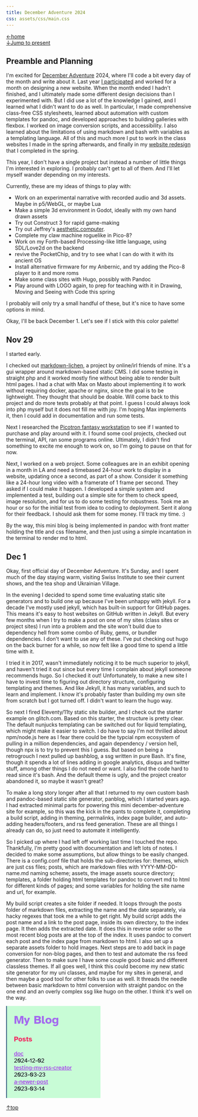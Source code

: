 ```yaml
---
title: December Adventure 2024
css: assets/css/main.css
---
```


[←home](..)  
[↓Jump to present](#current)

## Preamble and Planning

I'm excited for [December Adventure](https://eli.li/december-adventure) 2024, where I'll code a bit every day of the month and write about it. Last year [I participated](https://leetusman.com/december-adventure-2023) and worked for a month on designing a new website. When the month ended I hadn't finished, and I ultimately made some different design decisions than I experimented with. But I did use a lot of the knowledge I gained, and I learned what I didn't want to do as well. In particular, I made comprehensive class-free CSS stylesheets, learned about automation with custom templates for pandoc, and developed approaches to building galleries with flexbox. I worked on image conversion scripts, and accessibility. I also learned about the limitations of using markdown and bash with variables as a templating language. All of this and much more I put to work in the class websites I made in the spring afterwards, and finally in my [website redesign](https://leetusman.com) that I completed in the spring.

This year, I don't have a single project but instead a number of little things I'm interested in exploring. I probably can't get to all of them. And I'll let myself wander depending on my interests. 

Currently, these are my ideas of things to play with:

* Work on an experimental narrative with recorded audio and 3d assets. Maybe in p5/WebGL, or maybe Lua
* Make a simple 3d environment in Godot, ideally with my own hand drawn assets
* Try out Construct 3 for rapid game-making
* Try out Jeffrey's [aesthetic.computer](https://aesthetic.computer).
* Complete my claw machine roguelike in Pico-8?
* Work on my Forth-based Processing-like little language, using SDL/Love2d on the backend
* revive the PocketChip, and try to see what I can do with it with its ancient OS
* Install alternative firmware for my Anbernic, and try adding the Pico-8 player to it and more roms
* Make some class sites with Hugo, possibly with Pandoc
* Play around with LOGO again, to prep for teaching with it in Drawing, Moving and Seeing with Code this spring

I probably will only try a small handful of these, but it's nice to have some options in mind.

Okay, I'll be back December 1. Let's see if I stick with this color palette!

## Nov 29

I started early.

I checked out [markdown-lichen](https://lichen.commoninternet.net/), a project by online/irl friends of mine. It's a gui wrapper around markdown-based static CMS. I did some testing in straight php and it worked mostly fine without being able to render built html pages. I had a chat with Max on Masto about implementing it to work without requiring docker, apache or nginx, since the goal is to be lightweight. They thought that should be doable. Will come back to this project and do more tests probably at that point. I guess I could always look into php myself but it does not fill me with joy. I'm hoping Max implements it, then I could add in documentation and run some tests.

Next I researched the [Picotron fantasy workstation](https://www.lexaloffle.com/picotron.php) to see if I wanted to purchase and play around with it. I found some cool projects, checked out the terminal, API, ran some programs online. Ultimately, I didn't find something to excite me enough to work on, so I'm going to pause on that for now.

Next, I worked on a web project. Some colleagues are in an exhibit opening in a month in LA and need a timebased 24-hour work to display in a website, updating once a second, as part of a show. Consider it something like a 24-hour long video with a framerate of 1 frame per second. They asked if I could make it happen. I developed a simple system and implemented a test, building out a simple site for them to check speed, image resolution, and for us to do some testing for robustness. Took me an hour or so for the initial test from idea to coding to deployment. Sent it along for their feedback. I should ask them for some money. I'll track my time. :)

By the way, this mini blog is being implemented in pandoc with front matter holding the title and css filename, and then just using a simple incantation in the terminal to render md to html.

<div id="current"></div>

## Dec 1

Okay, first official day of December Adventure. It's Sunday, and I spent much of the day staying warm, visiting Swiss Institute to see their current shows, and the tea shop and Ukrainian Village.

In the evening I decided to spend some time evaluating static site generators and to build one up because I've been unhappy with jekyll. For a decade I've mostly used jekyll, which has built-in support for GitHub pages. This means it's easy to host websites on GitHub written in Jekyll. But every few months when I try to make a post on one of my sites (class sites or project sites) I run into a problem and the site won't build due to dependency hell from some combo of Ruby, gems, or bundler dependencies. I don't want to use any of these. I've put checking out hugo on the back burner for a while, so now felt like a good time to spend a little time with it. 

I tried it in 2017, wasn't immediately noticing it to be much superior to jekyll, and haven't tried it out since but every time I complain about jekyll someone recommends hugo. So I checked it out! Unfortunately, to make a new site I have to invest time to figuring out directory structure, configuring templating and themes. And like Jekyll, it has many variables, and such to learn and implement. I know it's probably faster than building my own site from scratch but I got turned off. I didn't want to learn the hugo way. 

So next I fired Eleventy/11ty static site builder, and I check out the starter example on glitch.com. Based on this starter, the structure is pretty clear. The default nunjucks templating can be switched out for liquid templating, which might make it easier to switch. I do have to say I'm not thrilled about npm/node.js here as I fear there could be the typcial npm ecosystem of pulling in a million dependencies, and again dependency / version hell, though npx is to try to prevent this I guess. But based on being a retrogrouch I next pulled up bashblog, a ssg written in pure Bash. It's fine, though it spends a lot of lines adding in google analytics, disqus and twitter stuff, among other things I do not need or want. I also find the code hard to read since it's bash. And the default theme is ugly, and the project creator abandoned it, so maybe it wasn't great? 

To make a long story longer after all that I returned to my own custom bash and pandoc-based static site generator, panblog, which I started years ago. I had extracted minimal parts for powering this mini december-adventure site for example, so this was the kick in the pants to complete it, completing a build script, adding in theming, permalinks, index page builder, and auto-adding headers/footers, and rss feed generation. These are all things I already can do, so just need to automate it intelligently. 

So I picked up where I had left off working last time I touched the repo. Thankfully, I'm pretty good with documentation and left lots of notes. I decided to make some assumptions, but allow things to be easily changed. There is a config.conf file that holds the sub-directories for: themes, which are just css files; posts, which are markdown files with YYYY-MM-DD-name.md naming scheme; assets, the image assets source directory; templates, a folder holding html templates for pandoc to convert md to html for different kinds of pages; and some variables for holding the site name and url, for example. 

My build script creates a site folder if needed. It loops through the posts folder of markdown files, extracting the name and the date separately, via hacky regexes that took me a while to get right. My build script adds the post name and a link to the post page, inside its own directory, to the index page. It then adds the extracted date. It does this in reverse order so the most recent blog posts are at the top of the index. It uses pandoc to convert each post and the index page from markdown to html. I also set up a separate assets folder to hold images. Next steps are to add back in page conversion for non-blog pages, and then to test and automate the rss feed generator. Then to make sure I have some couple good basic and different classless themes. If all goes well, I think this could become my new static site generator for my uni classes, and maybe for my sites in general, and then maybe a good tool for other folks to use as well. It threads the needle between basic markdown to html conversion with straight pandoc on the one end and an overly complex ssg like hugo on the other. I think it's well on the way.

![panblog test](assets/img/panblog-test.jpg)

[↑top](#)
